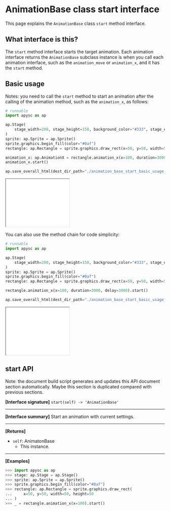# AnimationBase class start interface

This page explains the `AnimationBase` class `start` method interface.

## What interface is this?

The `start` method interface starts the target animation. Each animation interface returns the `AnimationBase` subclass instance is when you call each animation interface, such as the `animation_move` or `animation_x`\, and it has the `start` method.

## Basic usage

Notes: you need to call the `start` method to start an animation after the calling of the animation method, such as the `animation_x`\, as follows:

```py
# runnable
import apysc as ap

ap.Stage(
    stage_width=200, stage_height=150, background_color="#333", stage_elem_id="stage"
)
sprite: ap.Sprite = ap.Sprite()
sprite.graphics.begin_fill(color="#0af")
rectangle: ap.Rectangle = sprite.graphics.draw_rect(x=50, y=50, width=50, height=50)

animation_x: ap.AnimationX = rectangle.animation_x(x=100, duration=3000, delay=3000)
animation_x.start()

ap.save_overall_html(dest_dir_path="./animation_base_start_basic_usage_1/")
```

<iframe src="static/animation_base_start_basic_usage_1/index.html" width="200" height="150"></iframe>

You can also use the method chain for code simplicity:

```py
# runnable
import apysc as ap

ap.Stage(
    stage_width=200, stage_height=150, background_color="#333", stage_elem_id="stage"
)
sprite: ap.Sprite = ap.Sprite()
sprite.graphics.begin_fill(color="#0af")
rectangle: ap.Rectangle = sprite.graphics.draw_rect(x=50, y=50, width=50, height=50)

rectangle.animation_x(x=100, duration=3000, delay=3000).start()

ap.save_overall_html(dest_dir_path="./animation_base_start_basic_usage_2/")
```

<iframe src="static/animation_base_start_basic_usage_2/index.html" width="200" height="150"></iframe>


## start API

<!-- Docstring: apysc._animation.animation_base.AnimationBase.start -->

<span class="inconspicuous-txt">Note: the document build script generates and updates this API document section automatically. Maybe this section is duplicated compared with previous sections.</span>

**[Interface signature]** `start(self) -> 'AnimationBase'`<hr>

**[Interface summary]** Start an animation with current settings.<hr>

**[Returns]**

- `self`: AnimatonBase
  - This instance.

<hr>

**[Examples]**

```py
>>> import apysc as ap
>>> stage: ap.Stage = ap.Stage()
>>> sprite: ap.Sprite = ap.Sprite()
>>> sprite.graphics.begin_fill(color="#0af")
>>> rectangle: ap.Rectangle = sprite.graphics.draw_rect(
...     x=50, y=50, width=50, height=50
... )
>>> _ = rectangle.animation_x(x=100).start()
```